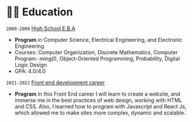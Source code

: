 # 👨‍🎓 Education

`2000-2009` [High School E.B.A ](https://www.eba.com/)
- **Program** in Computer Science, Electrical Engineering, and Electronic Engineering
- Courses: Computer Organization, Discrete Mathematics, Computer Program-
ming(I), Object-Oriented Programming, Probability, Digital Logic Design
- GPA: 4.0/4.0

`2021-2022` [Front end development career](https://www.coderhouse.com/)
- **Program** In this Front End career I will learn to create a website, and
immerse me in the best practices of web design,
working with HTML and CSS. Also, I learned how to program
with Javascript and React Js, which allowed me to make sites more
complex, dynamic and scalable.

